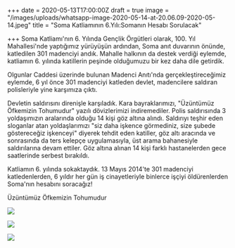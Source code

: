 +++
date = 2020-05-13T17:00:00Z
draft = true
image = "/images/uploads/whatsapp-image-2020-05-14-at-20.06.09-2020-05-14.jpeg"
title = "Soma Katliamının 6.Yılı:Somanın Hesabı Sorulacak"

+++
Soma Katliamı'nın 6. Yılında Gençlik Örgütleri olarak, 100. Yıl Mahallesi'nde yaptığımız yürüyüşün ardından, Soma anıt duvarının önünde, katledilen 301 madenciyi andık. Mahalle halkının da destek verdiği eylemde, katliamın 6. yılında katillerin peşinde olduğumuzu bir kez daha dile getirdik.

Olgunlar Caddesi üzerinde bulunan Madenci Anıtı'nda gerçekleştireceğimiz eylemde, 6 yıl önce 301 madenciyi katleden devlet, madencilere saldıran polisleriyle yine karşımıza çıktı. 

Devletin saldırısını direnişle karşıladık. Kara bayraklarımızı, "Üzüntümüz Öfkemizin Tohumudur" yazılı dövizlerimizi indiremediler. Polis saldırısında 3 yoldaşımızın aralarında olduğu 14 kişi göz altına alındı. Saldırıyı teşhir eden sloganlar atan yoldaşlarımızı "siz daha işkence görmediniz, size şubede göstereceğiz işkenceyi" diyerek tehdit eden katiller, göz altı aracında ve sonrasında da ters kelepçe uygulamasıyla, üst arama bahanesiyle saldırılarına devam ettiler. Göz altına alınan 14 kişi farklı hastanelerden gece saatlerinde serbest bırakıldı. 

Katliamın 6. yılında sokaktaydık. 13 Mayıs 2014'te 301 madenciyi katledenlerden, 6 yıldır her gün iş cinayetleriyle binlerce işçiyi öldürenlerden Soma'nın hesabını soracağız!

Üzüntümüz Öfkemizin Tohumudur

![](/images/uploads/whatsapp-image-2020-05-14-at-17.05.59-2020-05-14.jpeg)

![](/images/uploads/whatsapp-image-2020-05-14-at-17.06.00-2020-05-14.jpeg)

![](/images/uploads/whatsapp-image-2020-05-14-at-17.05.59-1-2020-05-14.jpeg)